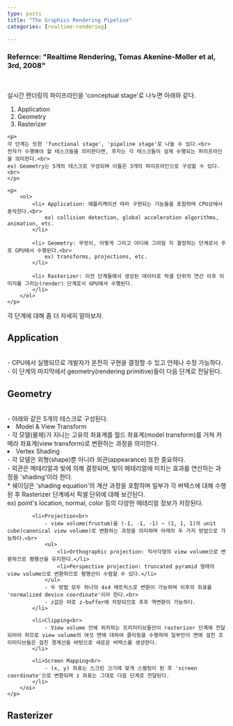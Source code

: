 ```yaml
---
type: posts
title: "The Graphics Rendering Pipeline"
categories: [realtime-rendering]

---
```

<p>
	<h3>Refernce: "Realtime Rendering, Tomas Akenine-Moller et al, 3rd, 2008"</h3><br>
</p>

<!--snippet-->
<div>
	<p>
	실시간 렌더링의 파이프라인을 'conceptual stage'로 나누면 아래와 같다.
		<ol>
			<li>Application</li>
			<li>Geometry</li>
			<li>Rasterizer</li>
		</ol>
	</p>

	<p>
	각 단계는 또한 'functional stage', 'pipeline stage'로 나눌 수 있다.<br>
	전자가 수행해야 할 테스크들을 의미한다면, 후자는 각 테스크들이 실제 수행되는 파이프라인을 의미한다.<br>
	ex) Geometry는 5개의 테스크로 구성되며 이들은 3개의 파이프라인으로 구성할 수 있다.<br>
	</p>

	<p>
		<ol>
			<li> Application: 애플리케이션 따라 구현되는 기능들을 포함하며 CPU상에서 동작한다.<br>
				ex) collision detection, global acceleration algorithms, animation, etc.
			</li>

			<li> Geometry: 무엇이, 어떻게 그리고 어디에 그려질 지 결정하는 단계로서 주로 GPU에서 수행된다.<br>
				ex) transforms, projections, etc.
			</li>

			<li> Rasterizer: 이전 단계들에서 생성된 데이터로 픽셀 단위의 연산 이후 이미지를 그리는(render) 단계로서 GPU에서 수행된다.
			</li>
		</ol>
	</p>
</div>

<div>
	<p>
		각 단계에 대해 좀 더 자세히 알아보자.<br>
		<h2>Application</h2><br>
		-  CPU에서 실행되므로 개발자가 온전히 구현을 결정할 수 있고 언제나 수정 가능하다.<br> 
		-  이 단계의 마지막에서 geometry(rendering primitive)들이 다음 단계로 전달된다.<br>
	</p>
</div>

<div>
	<p>
		<h2>Geometry</h2><br>
		- 아래와 같은 5개의 테스크로 구성된다.
		<oi>
			<li>Model & View Transform<br>
				- 각 모델(물체)가 지니는 고유의 좌표계를 월드 좌표계(model transform)를 거쳐 카메라 좌표계(view transform)로 변환하는 과정을 의미한다.
			</li>
			<li>Vertex Shading<br>
				- 각 모델은 외형(shape)뿐 아니라 외관(appearance) 또한 중요하다.<br>
				- 외관은 메테리얼과 빛에 의해 결정되며, 빛이 메테리얼에 미치는 효과를 연산하는 과정을 'shading'이라 한다.<br>
				   * 쉐이딩은 'shading equation'의 계산 과정을 포함하며 일부가 각 버텍스에 대해 수행된 후 Rasterizer 단계에서 픽셀 단위에 대해 보간된다.<br>
				   ex) point's location, normal, color 등의 다양한 메테리얼 정보가 저장된다.
			</li>

			<li>Projection<br>
				- view volume(frustum)을 (-1, -1, -1) ~ (1, 1, 1)의 unit cube(canonical view volume)로 변환하는 과정을 의미하며 아래의 두 가지 방법으로 가능하다.<br>
				<ul>
					<li>Orthographic projection: 직사각형의 view volume으로 변환하므로 평행선을 유지한다.</li>
					<li>Perspective projection: truncated pyramid 형태의 view volume으로 변환하므로 평행선이 수렴할 수 있다.</li>
				</ul>
				- 두 방법 모두 하나의 4x4 매트릭스로 변환이 가능하며 이후의 좌표를 'normalized device coordinate'이라 한다.<br>
			    - z값은 따로 z-buffer에 저장되므로 추후 역변환이 가능하다.
			</li>

			<li>Clipping<br>
			    - View volume 안에 위치하는 프리미티브들만이 rasterizer 단계에 전달되어야 하므로 view volume의 여섯 면에 대하여 클리핑을 수행하며 일부만이 면에 걸친 프리미티브들은 걸친 경계선을 바탕으로 새로운 버텍스를 생성한다.
			</li>

			<li>Screen Mapping<br>
			    - (x, y) 좌표는 스크린 크기에 맞게 스켈링이 된 후 'screen coordinate'으로 변환되며 z 좌표는 그대로 다음 단계로 전달된다.
			</li>
		</oi>
	</p>
</div>

<div>
	<p>
		<h2>Rasterizer</h2><br>
	</p>
</div>